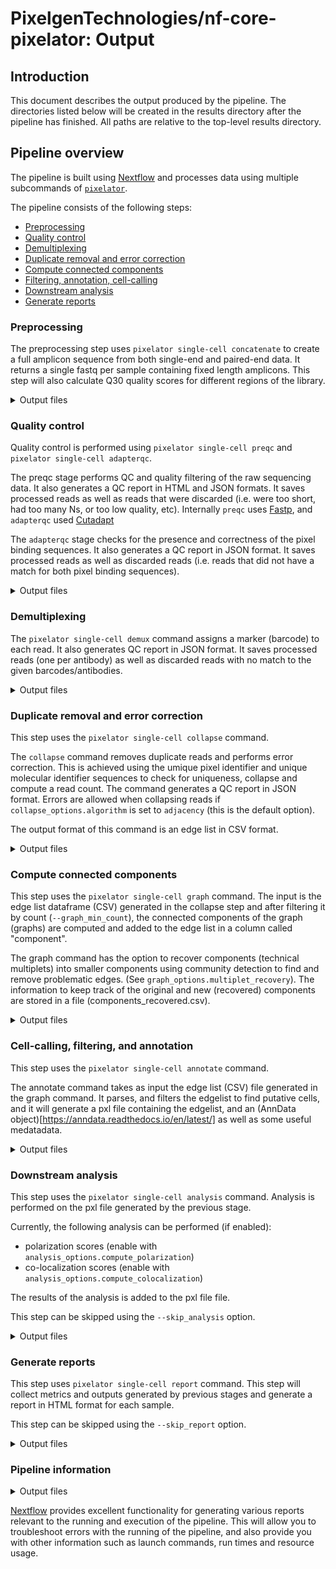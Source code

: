 # PixelgenTechnologies/nf-core-pixelator: Output

## Introduction

This document describes the output produced by the pipeline.
The directories listed below will be created in the results directory after the pipeline has finished. All paths are relative to the top-level results directory.

## Pipeline overview

The pipeline is built using [Nextflow](https://www.nextflow.io/) and processes data using multiple subcommands
of [`pixelator`](https://github.com/PixelgenTechnologies/pixelator).

The pipeline consists of the following steps:

- [Preprocessing](#Preprocessing)
- [Quality control](#quality-control)
- [Demultiplexing](#demultiplexing)
- [Duplicate removal and error correction](#duplicate-removal-and-error-correction)
- [Compute connected components](#compute-connected-components)
- [Filtering, annotation, cell-calling](#filtering-annotation-cell-calling)
- [Downstream analysis](#downstream-analysis)
- [Generate reports](#generate-reports)

### Preprocessing

The preprocessing step uses `pixelator single-cell concatenate` to create a full amplicon sequence from both single-end and paired-end data.
It returns a single fastq per sample containing fixed length amplicons.
This step will also calculate Q30 quality scores for different regions of the library.

<details markdown="1">
<summary>Output files</summary>

- `pixelator`

  - `concatenate`

    - `<sample-id>.merged.fastq.gz`:
      Combine R1 and R2 reads into full amplicon reads and calculate Q30 scores for the amplicon regions.
    - `<sample-id>.report.json`: Q30 metrics of the amplicon.
    - `<sample-id>.meta.json`: Command invocation metadata.

  - `logs`
    - `<sample-id>.pixelator-concatenate.log`: pixelator log output.

</details>

### Quality control

Quality control is performed using `pixelator single-cell preqc` and `pixelator single-cell adapterqc`.

The preqc stage performs QC and quality filtering of the raw sequencing data. It also generates a QC report in HTML and JSON formats. It saves processed reads as well as reads that were discarded (i.e. were too short, had too many Ns, or too low quality, etc). Internally `preqc` uses [Fastp](https://github.com/OpenGene/fastp), and `adapterqc` used [Cutadapt](https://cutadapt.readthedocs.io/en/stable/)

The `adapterqc` stage checks for the presence and correctness of the pixel binding sequences. It also generates a QC report in JSON format. It saves processed reads as well as discarded reads (i.e. reads that did not have a match for both pixel binding sequences).

<details markdown="1">
<summary>Output files</summary>

- `pixelator`

  - `preqc`
    - `<sample-id>.processed.fastq.gz`: Processed reads.
    - `<sample-id>.failed.fastq.gz`: Discarded reads.
    - `<sample-id>.report.json`: Fastp json report.
    - `<sample-id>.meta.json`: Command invocation metadata.
  - `adapterqc`
    - `<sample-id>.processed.fastq.gz`: Processed reads.
    - `<sample-id>.failed.fastq.gz`: Discarded reads.
    - `<sample-id>.report.json`: Cutadapt json report.
    - `<sample-id>.meta.json`: Command invocation metadata.

  - `logs`
    - `<sample-id>.pixelator-preqc.log`: pixelator log output.

</details>

### Demultiplexing

The `pixelator single-cell demux` command assigns a marker (barcode) to each read. It also generates QC report in JSON format. It saves processed reads (one per antibody) as well as discarded reads with no match to the given barcodes/antibodies.

<details markdown="1">
<summary>Output files</summary>

- `pixelator`

  - `demux`
    - `<sample-id>.processed-<antibody_name>.fastq.gz`: Reads demultiplexed per antibody.
    - `<sample-id>.failed.fastq.gz`: Discarded reads that do not match an antibody barcode.
    - `<sample-id>.report.json`: Cutadapt json report.
    - `<sample-id>.meta.json`: Command invocation metadata.

  - `logs`
    - `<sample-id>.pixelator-demultiplex.log`: pixelator log output.

</details>

### Duplicate removal and error correction

This step uses the `pixelator single-cell collapse` command.

The `collapse` command removes duplicate reads and performs error correction. This is achieved using the umique pixel identifier and unique molecular identifier sequences to check for uniqueness, collapse and compute a read count. The command generates a QC report in JSON format. Errors are allowed when collapsing reads if `collapse_options.algorithm` is set to `adjacency` (this is the default option).

The output format of this command is an edge list in CSV format.

<details markdown="1">
<summary>Output files</summary>

- `pixelator`

  - `collapse`
    - `<sample-id>.collapsed.csv.gz`: Edgelist of the graph.
    - `<sample-id>.report.json`: Statistics for the collapse step.
    - `<sample-id>.meta.json`: Command invocation metadata.

  - `logs`
    - `<sample-id>.pixelator-collapse.log`: pixelator log output.

</details>

### Compute connected components

This step uses the `pixelator single-cell graph` command.
The input is the edge list dataframe (CSV) generated in the collapse step and after filtering it
by count (`--graph_min_count`), the connected components of the graph (graphs) are computed and
added to the edge list in a column called "component".

The graph command has the option to recover components (technical multiplets) into smaller
components using community detection to find and remove problematic edges.
(See `graph_options.multiplet_recovery`). The information to keep track of the original and
new (recovered) components are stored in a file (components_recovered.csv).

<details markdown="1">
<summary>Output files</summary>

- `pixelator`

  - `graph`
    - `<sample-id>.edgelist.csv.gz`:
      Edge list dataframe (CSV) after recovering technical multiplets.
    - `<sample-id>.raw_edgelist.csv.gz`:
      Raw edge list dataframe in csv format before recovering technical multiplets.
    - `<sample-id>.components_recovered.csv`:
      List of new components recovered (when using `--multiple-recovery`)
    - `<sample-id>.meta.json`: Command invocation metadata.
    - `<sample-id>.report.json`: Metrics with useful information about the clustering.
    - `*.meta.json`: Command invocation metadata.

  - `logs`
    - `<sample-id>.pixelator-cluster.log`: pixelator log output.

</details>

### Cell-calling, filtering, and annotation

This step uses the `pixelator single-cell annotate` command.

The annotate command takes as input the edge list (CSV) file generated in the graph command. It parses, and filters the
edgelist to find putative cells, and it will generate a pxl file containing the edgelist, and an (AnnData object)[https://anndata.readthedocs.io/en/latest/]
as well as some useful medatadata.

<details markdown="1">
<summary>Output files</summary>

- `pixelator`

  - `annotate`
    - `<sample-id>.dataset.pxl`
    - `<sample-id>.meta.json`: Command invocation metadata.
    - `<sample-id>.rank_vs_size.png`
    - `<sample-id>.raw_components_metrics.csv`
    - `<sample-id>.report.json`
    - `<sample-id>.umap.png`

  - `logs`
    - `<sample-id>.pixelator-annotate.log`: pixelator log output.
  </details>

### Downstream analysis

This step uses the `pixelator single-cell analysis` command. Analysis is performed on the pxl file generated by the previous stage.

Currently, the following analysis can be performed (if enabled):

- polarization scores (enable with `analysis_options.compute_polarization`)
- co-localization scores (enable with `analysis_options.compute_colocalization`)

The results of the analysis is added to the pxl file file.

This step can be skipped using the `--skip_analysis` option.

<details markdown="1">
<summary>Output files</summary>

- `pixelator`

  - `analysis`
    - `<sample-id>.dataset.pxl`
    - `<sample-id>.meta.json`: Command invocation metadata.
    - `<sample-id>.report.json`

  - `logs`
    - `<sample-id>.pixelator-analysis.log`: pixelator log output.

</details>

### Generate reports

This step uses `pixelator single-cell report` command.
This step will collect metrics and outputs generated by previous stages
and generate a report in HTML format for each sample.

This step can be skipped using the `--skip_report` option.

<details markdown="1">
<summary>Output files</summary>

- `pixelator`
  - `report`
    - `<sample-id>_report.html`
  - `logs`
    - `<sample-id>.pixelator-report.log`: Pixelator report log output.

</details>

### Pipeline information

<details markdown="1">
<summary>Output files</summary>

- `pipeline_info/`
  - Reports generated by Nextflow: `execution_report.html`, `execution_timeline.html`, `execution_trace.txt` and `pipeline_dag.dot`/`pipeline_dag.svg`.
  - Reports generated by the pipeline: `pipeline_report.html`, `pipeline_report.txt` and `software_versions.yml`. The `pipeline_report*` files will only be present if the `--email` / `--email_on_fail` parameter's are used when running the pipeline.
  - Reformatted samplesheet files used as input to the pipeline: `samplesheet.valid.csv`.
  - Metadata file with software versions, environment information and pipeline configuration for debugging: `metadata.json`

</details>

[Nextflow](https://www.nextflow.io/docs/latest/tracing.html) provides excellent functionality for generating various reports relevant to the running and execution of the pipeline. This will allow you to troubleshoot errors with the running of the pipeline, and also provide you with other information such as launch commands, run times and resource usage.
